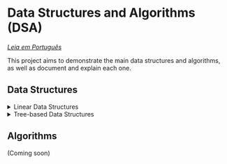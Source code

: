 # Data Structures and Algorithms (DSA)

*[Leia em Português](README.pt-br.md)*

This project aims to demonstrate the main data structures and algorithms, as well as document and explain each one.

## Data Structures

<details>
  <summary>Linear Data Structures</summary>

### Array

An Array is a data structure that stores a collection of elements in contiguous memory locations. Each element can be directly accessed by its index, making access operations very fast. However, insertion and removal of elements can be time-consuming as they may require shifting other elements.

**Characteristics:**
- **Indexing**: Direct access to elements via index.
- **Fixed size**: The size of the array is defined at creation and cannot be changed.
- **Homogeneous type**: All elements in the array are of the same type.

**Main operations and their complexities:**
- **Access**:
  - Best case: O(1) - constant time.
  - Worst case: O(1) - constant time.
- **Insertion**:
  - Best case: O(1) - constant time (insertion at the end if there is space).
  - Worst case: O(n) - linear time (reallocation of elements).
- **Removal**:
  - Best case: O(1) - constant time (removal of the last element).
  - Worst case: O(n) - linear time (shifting of elements).

**Implementation in Go:**
The implementation of the Array data structure in Go can be found in the [`array.go`](src/data_structures/linear/array.go) file.

### Linked List

A Linked List is a linear data structure where each element is a node that contains a value and a reference (or pointer) to the next node in the sequence.

**Characteristics:**
- **Chain of Nodes**: Each node points to the next node.
- **Variable Size**: The list can grow and shrink dynamically.
- **Sequential Access**: Access to elements is sequential, starting from the first node.

**Main Operations and Their Complexities:**
- **Access**:
  - Best case: O(1) - constant time (first element).
  - Worst case: O(n) - linear time (last element).
- **Insertion**:
  - Best case: O(1) - constant time (insertion at the beginning).
  - Worst case: O(n) - linear time (insertion at the end).
- **Removal**:
  - Best case: O(1) - constant time (removal from the beginning).
  - Worst case: O(n) - linear time (removal from the end).

**Implementation in Go:**
The implementation of the Linked List data structure in Go can be found in the file [`linked_list.go`](src/data_structures/linear/linked_list.go).

### Stack

A Stack is a linear data structure that follows the Last In, First Out (LIFO) principle. Elements are added and removed from the same end, called the top of the stack.

**Characteristics:**
- **LIFO**: Last In, First Out ordering.
- **Variable Size**: The stack can grow and shrink dynamically.
- **Top Access**: Access to elements is only at the top of the stack.

**Main Operations and Their Complexities:**
- **Push** (add an element to the top):
  - O(1) - constant time.
- **Pop** (remove an element from the top):
  - O(1) - constant time.
- **Peek** (view the top element without removing it):
  - O(1) - constant time.
- **Size**:
  - O(1) - constant time.
- **IsEmpty**:
  - O(1) - constant time.

**Implementation in Go:**
The implementation of the Stack data structure in Go can be found in the file [`stack.go`](src/data_structures/linear/stack.go).

### Queue

A Queue is a linear data structure that follows the First In, First Out (FIFO) principle. Elements are added at the back (rear) and removed from the front.

**Characteristics:**
- **FIFO**: First In, First Out ordering.
- **Variable Size**: The queue can grow and shrink dynamically.
- **Front and Rear Access**: Elements are added at the rear and removed from the front.

**Main Operations and Their Complexities:**
- **Enqueue** (add an element to the rear):
  - O(1) - constant time.
- **Dequeue** (remove an element from the front):
  - O(1) - constant time.
- **Peek** (view the front element without removing it):
  - O(1) - constant time.
- **Size**:
  - O(1) - constant time.
- **IsEmpty**:
  - O(1) - constant time.

**Implementation in Go:**
The implementation of the Queue data structure in Go can be found in the file [`queue.go`](src/data_structures/linear/queue.go).

### Deque

A Deque (Double-ended Queue) is a linear data structure that allows insertion and removal of elements from both ends, front and back.

**Characteristics:**
- **Double-ended**: Elements can be added or removed from both ends.
- **Variable Size**: The deque can grow and shrink dynamically.
- **Front and Rear Access**: Access to elements is at both the front and rear of the deque.

**Main Operations and Their Complexities:**
- **AddFront**:
  - O(n) - linear time.
- **AddBack**:
  - O(1) - constant time.
- **RemoveFront**:
  - O(1) - constant time.
- **RemoveBack**:
  - O(1) - constant time.
- **Size**:
  - O(1) - constant time.
- **IsEmpty**:
  - O(1) - constant time.

**Implementation in Go:**
The implementation of the Deque data structure in Go can be found in the file [`deque.go`](src/data_structures/linear/deque.go).

</details>

<details>
  <summary>Tree-based Data Structures</summary>

### Tree

A Tree is a hierarchical data structure consisting of nodes, where each node has a value and references to its left and right children.

**Characteristics:**
- **Hierarchical Structure**: Composed of nodes with parent-child relationships.
- **Root Node**: The top node with zero or more child nodes.
- **Subtrees**: Each child node can have its own children, forming subtrees.
- **Binary Trees**: Trees where each node has at most two children (left and right).

**Main operations and their complexities:**
- **Insert**:
  - Average case: O(log n) - logarithmic time.
  - Worst case: O(n) - linear time (unbalanced tree).
- **Search**:
  - Average case: O(log n) - logarithmic time.
  - Worst case: O(n) - linear time (unbalanced tree).
- **Remove**:
  - Average case: O(log n) - logarithmic time.
  - Worst case: O(n) - linear time (unbalanced tree).
- **IsEmpty**:
  - O(1) - constant time.

**Implementation in Go:**
The implementation of the Tree data structure in Go can be found in the file [`tree.go`](src/data_structures/tree-based/tree.go).

</details>

## Algorithms

(Coming soon)
